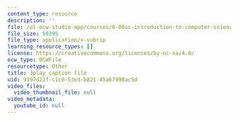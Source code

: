 ```yaml
---
content_type: resource
description: ''
file: /ol-ocw-studio-app/courses/6-00sc-introduction-to-computer-science-and-programming-spring-2011/9197d21fc1c053edb82145a67998ac5d_QnAUd-em3E.vtt
file_size: 59395
file_type: application/x-subrip
learning_resource_types: []
license: https://creativecommons.org/licenses/by-nc-sa/4.0/
ocw_type: OCWFile
resourcetype: Other
title: 3play caption file
uid: 9197d21f-c1c0-53ed-b821-45a67998ac5d
video_files:
  video_thumbnail_file: null
video_metadata:
  youtube_id: null
---
```

